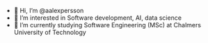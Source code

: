 - 👋 Hi, I’m @aalexpersson
- 👀 I’m interested in Software development, AI, data science
- 🌱 I’m currently studying Software Engineering (MSc) at Chalmers University of Technology 

<!---
aalexpersson/aalexpersson is a ✨ special ✨ repository because its `README.md` (this file) appears on your GitHub profile.
You can click the Preview link to take a look at your changes.
--->
